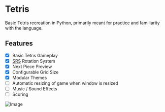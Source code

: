 # Tetris

Basic Tetris recreation in Python, primarily meant for practice and familiarity with the language.

## Features

- [x] Basic Tetris Gameplay
- [x] [SRS](https://tetris.fandom.com/wiki/SRS) Rotation System
- [x] Next Piece Preview
- [x] Configurable Grid Size
- [x] Modular Themes
- [ ] Automatic resizing of game when window is resized
- [ ] Music / Sound Effects
- [ ] Scoring

![Image](https://i.imgur.com/ANYbpjh.png)